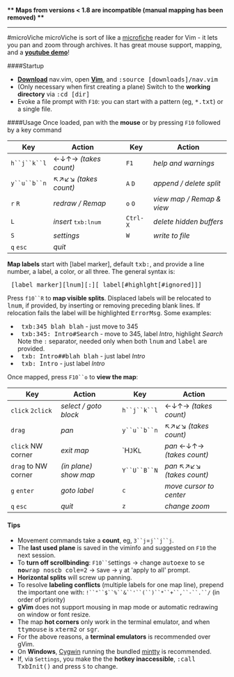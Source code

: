 **\*\* Maps from versions < 1.8 are incompatible (manual mapping has been removed) \*\***

---
#microViche
microViche is sort of like a [microfiche](http://www.wisegeek.org/what-is-microfiche.htm) reader for Vim - it lets you pan and zoom through archives. It has great mouse support, mapping, and a **[youtube demo](http://www.youtube.com/watch?v=xkED6Mv_4bc)**!

####Startup
- **[Download](https://raw.github.com/q335r49/textabyss/master/nav.vim)** nav.vim, open **[Vim](http://www.vim.org)**, and <samp>:source [downloads]/nav.vim</samp>
- (Only necessary when first creating a plane) Switch to the **working directory** via <samp>:cd [dir]</samp> 
- Evoke a file prompt with `F10`: you can start with a pattern (eg, <samp>*.txt</samp>) or a single file.

####Usage
Once loaded, pan with the **mouse** or by pressing `F10` followed by a key command

Key | Action | | Key | Action
----- | ----- | --- | --- | ---
`h``j``k``l`| ←↓↑→ *(takes count)* | | `F1` | *help and warnings*
`y``u``b``n` | ↖↗↙↘ *(takes count)* ||`A` `D` |*append / delete split*
`r` `R` | *redraw / Remap* | |`o` `O` | *view map / Remap & view*
`L` | *insert* <samp>txb:lnum</samp> ||`Ctrl-X`| *delete hidden buffers*
`S` | *settings* | |`W` | *write to file*
`q` `esc` | *quit*| | 

**Map labels** start with [label marker], default <samp>txb:</samp>, and provide a line number, a label, a color, or all three. The general syntax is:

<samp>&nbsp;[label marker][lnum][:][ label[#highlght[#ignored]]]</samp>

Press `f10``R` to **map visible splits**. Displaced labels will be relocated to <samp>lnum</samp>, if provided, by inserting or removing preceding blank lines. If relocation fails the label will be highlighted <samp>ErrorMsg</samp>. Some examples:
- <samp>&nbsp;txb:345 blah blah</samp> - just move to 345
- <samp>&nbsp;txb:345: Intro#Search</samp> - move to 345, label *Intro*, highlight *Search*  
Note the `:` separator, needed only when both <samp>lnum</samp> and <samp>label</samp> are provided.  
- <samp>&nbsp;txb: Intro##blah blah</samp> - just label *Intro*
- <samp>&nbsp;txb: Intro</samp> - just label *Intro*

Once mapped, press `F10``o` to **view the map**:

Key | Action | | Key | Action
--- | --- | --- | --- | ---
`click`  `2click` |*select / goto block*||`h``j``k``l`|←↓↑→ *(takes count)*
`drag` | *pan* || `y``u``b``n` |↖↗↙↘ *(takes count)*
`click` NW corner |*exit map*||`H``J``K``L`` |*pan* ←↓↑→ *(takes count)*
`drag` to NW corner | *(in plane) show map* ||`Y``U``B``N` |*pan* ↖↗↙↘ *(takes count)*
`g` `enter`| *goto label*|| `c` |*move cursor to center*
`q` `esc`|*quit* || `z` |*change zoom*

#### Tips
- Movement commands take a **count**, eg, `3``j`=`j``j``j`.
- The **last used plane** is saved in the viminfo and suggested on `F10` the next session.  
- To **turn off scrollbinding**: `F10``S`ettings → `c`hange <samp>autoexe</samp> to <samp>se </samp>**<samp>no</samp>**<samp>wrap noscb cole=2</samp> → `S`ave → `y` at 'apply to all' prompt.  
- **Horizontal splits** will screw up panning.  
- To resolve **labeling conflicts** (multiple labels for one map line), prepend the important one with: `!``"``$``%``&``'``(``)``*``+``,``-``.``/` (in order of priority)
- **gVim** does not support mousing in map mode or automatic redrawing on window or font resize.
- The map **hot corners** only work in the terminal emulator, and when <samp>ttymouse</samp> is <samp>xterm2</samp> or <samp>sgr</samp>.
- For the above reasons, a **terminal emulators** is recommended over gVim.
- On **Windows**, [Cygwin](http://www.cygwin.com/) running the bundled [mintty](https://code.google.com/p/mintty/) is recommended.
- If, via `Settings`, you make the the **hotkey inaccessible**, <samp>:call TxbInit()</samp> and press `S` to change.  
